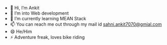 - 👋 Hi, I’m Ankit
- 👀 I’m into Web development
- 🌱 I’m currently learning MEAN Stack 
- 📫 You can reach me out through my mail id sahni.ankit7070@gmial.com
- 😄 He/Him
- ⚡ Adventure freak, loves bike riding

<!---
Ankit/AnkitBot001 is a ✨ special ✨ repository because its `README.md` (this file) appears on your GitHub profile.
You can click the Preview link to take a look at your changes.
--->

